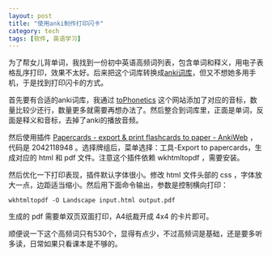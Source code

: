 ```yaml
---
layout: post
title: "使用anki制作打印闪卡"
category: tech
tags: [软件, 英语学习]
---
```


为了帮女儿背单词，我找到一份初中英语高频词列表，包含单词和释义，用电子表格乱序打印，效果不太好。后来把这个词库转换成[anki词库](https://github.com/metaldudu/anki-junior-school-hebei)，但又不想她多用手机，于是找到打印闪卡的方式。

首先要有合适的anki词库，我通过 [toPhonetics](https://tophonetics.com/zh/) 这个网站添加了对应的音标，数量比较少还行，数量更多就需要再想办法了。然后整合到词库里，正面是单词，反面是释义和音标，去掉了anki的播放音频。

然后使用插件 [Papercards - export & print flashcards to paper - AnkiWeb](https://ankiweb.net/shared/info/2042118948) ，代码是 2042118948 。选择牌组后，菜单选择：工具-Export to papercards，生成对应的 html 和 pdf 文件。注意这个插件依赖 wkhtmltopdf ，需要安装。

然后优化一下打印表现，插件默认字体很小。修改 html 文件头部的 css ，字体放大一点，边距适当缩小。然后用下面命令输出，参数是控制横向打印：

`wkhtmltopdf -O Landscape input.html output.pdf`

生成的 pdf 需要单双页双面打印，A4纸裁开成 4x4 的卡片即可。

顺便说一下这个高频词只有530个，显得有点少，不过高频词是基础，还是要多听多读，日常如果只看课本是不够的。
